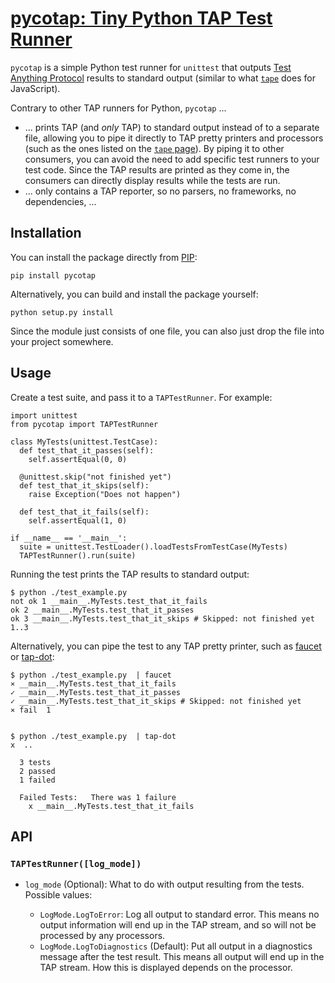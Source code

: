 # [pycotap: Tiny Python TAP Test Runner](https://el-tramo.be/pycotap)

`pycotap` is a simple Python test runner for ``unittest`` that outputs 
[Test Anything Protocol](http://testanything.org) results to standard output 
(similar to what [`tape`](https://www.npmjs.com/package/tape) does for JavaScript).

Contrary to other TAP runners for Python, `pycotap` ...

- ... prints TAP (and *only* TAP) to standard output instead of to a separate file,
  allowing you to pipe it directly to TAP pretty printers and processors 
  (such as the ones listed on
  the [`tape` page](https://www.npmjs.com/package/tape#pretty-reporters)). By
  piping it to other consumers, you can avoid the need to add 
  specific test runners to your test code. Since the TAP results
  are printed as they come in, the consumers can directly display results while 
  the tests are run.
- ... only contains a TAP reporter, so no parsers, no frameworks, no dependencies, ...


## Installation

You can install the package directly from [PIP](https://pypi.python.org):

    pip install pycotap

Alternatively, you can build and install the package yourself:

    python setup.py install

Since the module just consists of one file, you can also just drop the file into
your project somewhere.


## Usage

Create a test suite, and pass it to a `TAPTestRunner`.
For example:

    import unittest
    from pycotap import TAPTestRunner

    class MyTests(unittest.TestCase):
      def test_that_it_passes(self):
        self.assertEqual(0, 0)

      @unittest.skip("not finished yet")
      def test_that_it_skips(self): 
        raise Exception("Does not happen")

      def test_that_it_fails(self):
        self.assertEqual(1, 0)

    if __name__ == '__main__':
      suite = unittest.TestLoader().loadTestsFromTestCase(MyTests)
      TAPTestRunner().run(suite)

Running the test prints the TAP results to standard output:

    $ python ./test_example.py 
    not ok 1 __main__.MyTests.test_that_it_fails
    ok 2 __main__.MyTests.test_that_it_passes
    ok 3 __main__.MyTests.test_that_it_skips # Skipped: not finished yet
    1..3
    
Alternatively, you can pipe the test to any TAP pretty printer, such as
[faucet](https://github.com/substack/faucet) or 
[tap-dot](https://github.com/scottcorgan/tap-dot):

    $ python ./test_example.py  | faucet
    ⨯ __main__.MyTests.test_that_it_fails
    ✓ __main__.MyTests.test_that_it_passes
    ✓ __main__.MyTests.test_that_it_skips # Skipped: not finished yet
    ⨯ fail  1


    $ python ./test_example.py  | tap-dot 
    x  ..  

      3 tests
      2 passed
      1 failed  

      Failed Tests:   There was 1 failure
        x __main__.MyTests.test_that_it_fails


## API

### `TAPTestRunner([log_mode])`

- `log_mode` (Optional): What to do with output resulting from the tests. Possible values:

    - `LogMode.LogToError`: Log all output to standard error. This means no output 
      information will end up in the TAP stream, and so will not be processed by any 
      processors.
    - `LogMode.LogToDiagnostics` (Default): Put all output in a diagnostics message 
      after the test result. This means all output will end up in the TAP stream. How 
      this is displayed depends on the processor.
